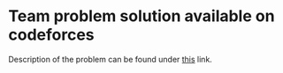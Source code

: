 # **Team** problem solution available on codeforces

Description of the problem can be found under [this](https://codeforces.com/problemset/problem/231/A) link.